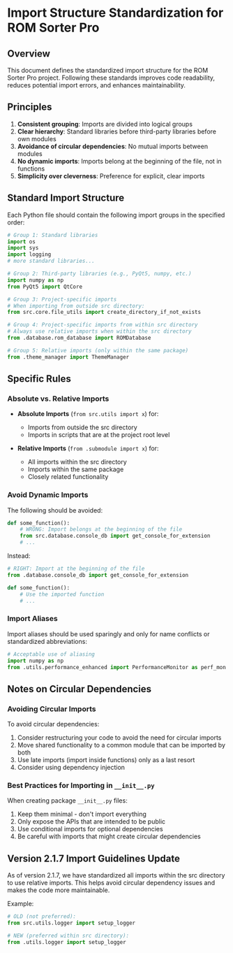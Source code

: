 # Import Structure Standardization for ROM Sorter Pro

## Overview

This document defines the standardized import structure for the ROM Sorter Pro project. Following these standards improves code readability, reduces potential import errors, and enhances maintainability.

## Principles

1. **Consistent grouping**: Imports are divided into logical groups
2. **Clear hierarchy**: Standard libraries before third-party libraries before own modules
3. **Avoidance of circular dependencies**: No mutual imports between modules
4. **No dynamic imports**: Imports belong at the beginning of the file, not in functions
5. **Simplicity over cleverness**: Preference for explicit, clear imports

## Standard Import Structure

Each Python file should contain the following import groups in the specified order:

```python
# Group 1: Standard libraries
import os
import sys
import logging
# more standard libraries...

# Group 2: Third-party libraries (e.g., PyQt5, numpy, etc.)
import numpy as np
from PyQt5 import QtCore

# Group 3: Project-specific imports
# When importing from outside src directory:
from src.core.file_utils import create_directory_if_not_exists

# Group 4: Project-specific imports from within src directory
# Always use relative imports when within the src directory
from .database.rom_database import ROMDatabase

# Group 5: Relative imports (only within the same package)
from .theme_manager import ThemeManager
```

## Specific Rules

### Absolute vs. Relative Imports

- **Absolute Imports** (`from src.utils import x`) for:
  - Imports from outside the src directory
  - Imports in scripts that are at the project root level

- **Relative Imports** (`from .submodule import x`) for:
  - All imports within the src directory
  - Imports within the same package
  - Closely related functionality

### Avoid Dynamic Imports

The following should be avoided:

```python
def some_function():
    # WRONG: Import belongs at the beginning of the file
    from src.database.console_db import get_console_for_extension
    # ...
```

Instead:

```python
# RIGHT: Import at the beginning of the file
from .database.console_db import get_console_for_extension

def some_function():
    # Use the imported function
    # ...
```

### Import Aliases

Import aliases should be used sparingly and only for name conflicts or standardized abbreviations:

```python
# Acceptable use of aliasing
import numpy as np
from .utils.performance_enhanced import PerformanceMonitor as perf_mon
```

## Notes on Circular Dependencies

### Avoiding Circular Imports

To avoid circular dependencies:

1. Consider restructuring your code to avoid the need for circular imports
2. Move shared functionality to a common module that can be imported by both
3. Use late imports (import inside functions) only as a last resort
4. Consider using dependency injection

### Best Practices for Importing in `__init__.py`

When creating package `__init__.py` files:

1. Keep them minimal - don't import everything
2. Only expose the APIs that are intended to be public
3. Use conditional imports for optional dependencies
4. Be careful with imports that might create circular dependencies

## Version 2.1.7 Import Guidelines Update

As of version 2.1.7, we have standardized all imports within the src directory to use relative imports. This helps avoid circular dependency issues and makes the code more maintainable.

Example:

```python
# OLD (not preferred):
from src.utils.logger import setup_logger

# NEW (preferred within src directory):
from .utils.logger import setup_logger
```
